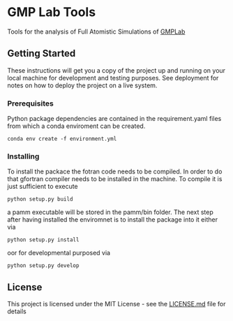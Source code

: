 # GMP Lab Tools

Tools for the analysis of Full Atomistic Simulations of [GMPLab](https://www.gmpavanlab.com/)

## Getting Started

These instructions will get you a copy of the project up and running on your local machine for development and testing purposes. See deployment for notes on how to deploy the project on a live system.

### Prerequisites

Python package dependencies are contained in the requirement.yaml files from which a conda enviroment can be created.
```
conda env create -f environment.yml
```

### Installing

To install the packace the fotran code needs to be compiled. In order to do that gfortran compiler needs to
be installed in the machine. To compile it is just sufficient to execute

```
python setup.py build
```

a pamm executable will be stored in the pamm/bin folder. The next step after having installed the enviromnet
is to install the package into it either via


```
python setup.py install
```

oor for developmental purposed via

```
python setup.py develop
```

## License

This project is licensed under the MIT License - see the [LICENSE.md](LICENSE.md) file for details


